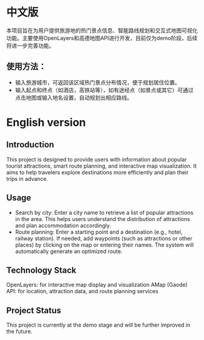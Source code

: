 # 中文版
本项目旨在为用户提供旅游地的热门景点信息、智能路线规划和交互式地图可视化功能。主要使用OpenLayers和高德地图API进行开发，目前仅为demo阶段，后续将进一步完善功能。
## 使用方法： 
* 输入旅游城市，可返回该区域热门景点分布情况，便于规划居住位置。 
* 输入起点和终点（如酒店，高铁站等），如有途经点（如景点或其它）可通过点击地图或输入地名设置，自动规划出相应路线。 

# English version
## Introduction
This project is designed to provide users with information about popular tourist attractions, smart route planning, and interactive map visualization. It aims to help travelers explore destinations more efficiently and plan their trips in advance.
## Usage
* Search by city: Enter a city name to retrieve a list of popular attractions in the area. This helps users understand the distribution of attractions and plan accommodation accordingly.
* Route planning: Enter a starting point and a destination (e.g., hotel, railway station). If needed, add waypoints (such as attractions or other places) by clicking on the map or entering their names. The system will automatically generate an optimized route.
## Technology Stack
OpenLayers: for interactive map display and visualization
AMap (Gaode) API: for location, attraction data, and route planning services
## Project Status
This project is currently at the demo stage and will be further improved in the future.
